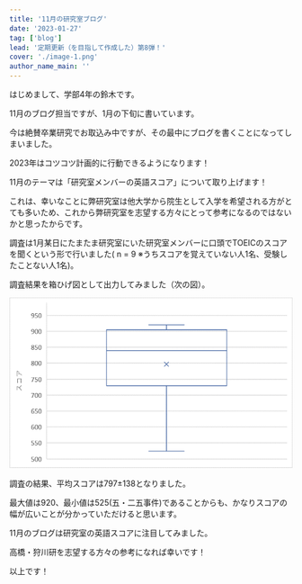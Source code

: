 ```yaml
---
title: '11月の研究室ブログ'
date: '2023-01-27'
tag: ['blog']
lead: '定期更新（を目指して作成した）第8弾！'
cover: './image-1.png'
author_name_main: ''
---
```


はじめまして、学部4年の鈴木です。

11月のブログ担当ですが、1月の下旬に書いています。

今は絶賛卒業研究でお取込み中ですが、その最中にブログを書くことになってしまいました。

2023年はコツコツ計画的に行動できるようになります！

11月のテーマは「研究室メンバーの英語スコア」について取り上げます！

これは、幸いなことに弊研究室は他大学から院生として入学を希望される方がとても多いため、これから弊研究室を志望する方々にとって参考になるのではないかと思ったからです。

調査は1月某日にたまたま研究室にいた研究室メンバーに口頭でTOEICのスコアを聞くという形で行いました( n = 9 ※うちスコアを覚えていない人1名、受験したことない人1名)。

調査結果を箱ひげ図として出力してみました（次の図）。

![](./image-1.png)

調査の結果、平均スコアは797±138となりました。

最大値は920、最小値は525(五・二五事件)であることからも、かなりスコアの幅が広いことが分かっていただけると思います。

11月のブログは研究室の英語スコアに注目してみました。

高橋・狩川研を志望する方々の参考になれば幸いです！

以上です！